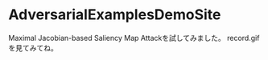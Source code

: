 # AdversarialExamplesDemoSite

Maximal Jacobian-based Saliency Map Attackを試してみました。
record.gifを見てみてね。
